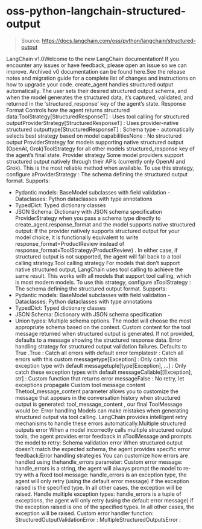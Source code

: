 # oss-python-langchain-structured-output

> Source: https://docs.langchain.com/oss/python/langchain/structured-output

LangChain v1.0Welcome to the new LangChain documentation! If you encounter any issues or have feedback, please open an issue so we can improve. Archived v0 documentation can be found here.See the release notes and migration guide for a complete list of changes and instructions on how to upgrade your code.
create_agent
handles structured output automatically. The user sets their desired structured output schema, and when the model generates the structured data, it’s captured, validated, and returned in the 'structured_response'
key of the agent’s state.
Response Format
Controls how the agent returns structured data:ToolStrategy[StructuredResponseT]
: Uses tool calling for structured outputProviderStrategy[StructuredResponseT]
: Uses provider-native structured outputtype[StructuredResponseT]
: Schema type - automatically selects best strategy based on model capabilitiesNone
: No structured output
ProviderStrategy
for models supporting native structured output (OpenAI, Grok)ToolStrategy
for all other models
structured_response
key of the agent’s final state.
Provider strategy
Some model providers support structured output natively through their APIs (currently only OpenAI and Grok). This is the most reliable method when available. To use this strategy, configure aProviderStrategy
:
The schema defining the structured output format. Supports:
- Pydantic models:
BaseModel
subclasses with field validation - Dataclasses: Python dataclasses with type annotations
- TypedDict: Typed dictionary classes
- JSON Schema: Dictionary with JSON schema specification
ProviderStrategy
when you pass a schema type directly to create_agent.response_format
and the model supports native structured output:
If the provider natively supports structured output for your model choice, it is functionally equivalent to write
response_format=ProductReview
instead of response_format=ToolStrategy(ProductReview)
. In either case, if structured output is not supported, the agent will fall back to a tool calling strategy.Tool calling strategy
For models that don’t support native structured output, LangChain uses tool calling to achieve the same result. This works with all models that support tool calling, which is most modern models. To use this strategy, configure aToolStrategy
:
The schema defining the structured output format. Supports:
- Pydantic models:
BaseModel
subclasses with field validation - Dataclasses: Python dataclasses with type annotations
- TypedDict: Typed dictionary classes
- JSON Schema: Dictionary with JSON schema specification
- Union types: Multiple schema options. The model will choose the most appropriate schema based on the context.
Custom content for the tool message returned when structured output is generated.
If not provided, defaults to a message showing the structured response data.
Error handling strategy for structured output validation failures. Defaults to
True
.True
: Catch all errors with default error templatestr
: Catch all errors with this custom messagetype[Exception]
: Only catch this exception type with default messagetuple[type[Exception], ...]
: Only catch these exception types with default messageCallable[[Exception], str]
: Custom function that returns error messageFalse
: No retry, let exceptions propagate
Custom tool message content
Thetool_message_content
parameter allows you to customize the message that appears in the conversation history when structured output is generated:
tool_message_content
, our final ToolMessage
would be:
Error handling
Models can make mistakes when generating structured output via tool calling. LangChain provides intelligent retry mechanisms to handle these errors automatically.Multiple structured outputs error
When a model incorrectly calls multiple structured output tools, the agent provides error feedback in aToolMessage
and prompts the model to retry:
Schema validation error
When structured output doesn’t match the expected schema, the agent provides specific error feedback:Error handling strategies
You can customize how errors are handled using thehandle_errors
parameter:
Custom error message:
handle_errors
is a string, the agent will always prompt the model to re-try with a fixed tool message:
handle_errors
is an exception type, the agent will only retry (using the default error message) if the exception raised is the specified type. In all other cases, the exception will be raised.
Handle multiple exception types:
handle_errors
is a tuple of exceptions, the agent will only retry (using the default error message) if the exception raised is one of the specified types. In all other cases, the exception will be raised.
Custom error handler function:
StructuredOutputValidationError
:
MultipleStructuredOutputsError
: